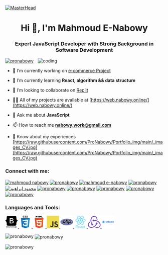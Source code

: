 [![MasterHead](https://cdn.dribbble.com/users/1162077/screenshots/3848914/programmer.gif)]([https://github.com/ProNabowy](https://cdn.dribbble.com/users/1162077/screenshots/3848914/programmer.gif))
<h1 align="center">Hi 👋, I'm Mahmoud E-Nabowy</h1>
<h3 align="center">Expert JavaScript Developer with Strong Background in Software Development</h3>
<img align="right" alt="coding" width="400" src"https://cdn.dribbble.com/users/1162077/screenshots/3848914/programmer.gif">

<p align="left"> <a href="https://twitter.com/pronabowy" target="blank"><img src="https://img.shields.io/twitter/follow/pronabowy?logo=twitter&style=for-the-badge" alt="pronabowy" /></a> </p>

- 🔭 I’m currently working on [e-commerce Project](https://buyigetvapesydney.com/)

- 🌱 I’m currently learning **React, algorithm && data structure**

- 👯 I’m looking to collaborate on [Replit](http://replit.nabowy.online/)

- 👨‍💻 All of my projects are available at [https://web.nabowy.online/](https://web.nabowy.online/)

- 💬 Ask me about **JavaScript**

- 📫 How to reach me **nabowy.work@gmail.com**

- 📄 Know about my experiences [https://raw.githubusercontent.com/ProNabowy/Portfolio_img/main/_images_CV.jpg](https://raw.githubusercontent.com/ProNabowy/Portfolio_img/main/_images_CV.jpg)

<h3 align="left">Connect with me:</h3>
<p align="left">
<a href="https://dev.to/mahmoud nabowy" target="blank"><img align="center" src="https://raw.githubusercontent.com/rahuldkjain/github-profile-readme-generator/master/src/images/icons/Social/devto.svg" alt="mahmoud nabowy" height="30" width="40" /></a>
<a href="https://twitter.com/pronabowy" target="blank"><img align="center" src="https://raw.githubusercontent.com/rahuldkjain/github-profile-readme-generator/master/src/images/icons/Social/twitter.svg" alt="pronabowy" height="30" width="40" /></a>
<a href="https://linkedin.com/in/mahmoud e-nabowy" target="blank"><img align="center" src="https://raw.githubusercontent.com/rahuldkjain/github-profile-readme-generator/master/src/images/icons/Social/linked-in-alt.svg" alt="mahmoud e-nabowy" height="30" width="40" /></a>
<a href="https://codesandbox.com/pronabowy" target="blank"><img align="center" src="https://raw.githubusercontent.com/rahuldkjain/github-profile-readme-generator/master/src/images/icons/Social/codesandbox.svg" alt="pronabowy" height="30" width="40" /></a>
<a href="https://fb.com/محمود ابراهيم" target="blank"><img align="center" src="https://raw.githubusercontent.com/rahuldkjain/github-profile-readme-generator/master/src/images/icons/Social/facebook.svg" alt="محمود ابراهيم" height="30" width="40" /></a>
<a href="https://www.youtube.com/c/pronabowy" target="blank"><img align="center" src="https://raw.githubusercontent.com/rahuldkjain/github-profile-readme-generator/master/src/images/icons/Social/youtube.svg" alt="pronabowy" height="30" width="40" /></a>
<a href="https://www.hackerrank.com/pronabowy" target="blank"><img align="center" src="https://raw.githubusercontent.com/rahuldkjain/github-profile-readme-generator/master/src/images/icons/Social/hackerrank.svg" alt="pronabowy" height="30" width="40" /></a>
<a href="https://www.leetcode.com/pronabowy" target="blank"><img align="center" src="https://raw.githubusercontent.com/rahuldkjain/github-profile-readme-generator/master/src/images/icons/Social/leet-code.svg" alt="pronabowy" height="30" width="40" /></a>
<a href="https://www.hackerearth.com/pronabowy" target="blank"><img align="center" src="https://raw.githubusercontent.com/rahuldkjain/github-profile-readme-generator/master/src/images/icons/Social/hackerearth.svg" alt="pronabowy" height="30" width="40" /></a>
<a href="https://discord.gg/pronabowy" target="blank"><img align="center" src="https://raw.githubusercontent.com/rahuldkjain/github-profile-readme-generator/master/src/images/icons/Social/discord.svg" alt="pronabowy" height="30" width="40" /></a>
</p>

<h3 align="left">Languages and Tools:</h3>
<p align="left"> <a href="https://getbootstrap.com" target="_blank" rel="noreferrer"> <img src="https://raw.githubusercontent.com/devicons/devicon/master/icons/bootstrap/bootstrap-plain-wordmark.svg" alt="bootstrap" width="40" height="40"/> </a> <a href="https://www.w3schools.com/css/" target="_blank" rel="noreferrer"> <img src="https://raw.githubusercontent.com/devicons/devicon/master/icons/css3/css3-original-wordmark.svg" alt="css3" width="40" height="40"/> </a> <a href="https://www.w3.org/html/" target="_blank" rel="noreferrer"> <img src="https://raw.githubusercontent.com/devicons/devicon/master/icons/html5/html5-original-wordmark.svg" alt="html5" width="40" height="40"/> </a> <a href="https://developer.mozilla.org/en-US/docs/Web/JavaScript" target="_blank" rel="noreferrer"> <img src="https://raw.githubusercontent.com/devicons/devicon/master/icons/javascript/javascript-original.svg" alt="javascript" width="40" height="40"/> </a> <a href="https://www.php.net" target="_blank" rel="noreferrer"> <img src="https://raw.githubusercontent.com/devicons/devicon/master/icons/php/php-original.svg" alt="php" width="40" height="40"/> </a> <a href="https://reactjs.org/" target="_blank" rel="noreferrer"> <img src="https://raw.githubusercontent.com/devicons/devicon/master/icons/react/react-original-wordmark.svg" alt="react" width="40" height="40"/> </a> <a href="https://redux.js.org" target="_blank" rel="noreferrer"> <img src="https://raw.githubusercontent.com/devicons/devicon/master/icons/redux/redux-original.svg" alt="redux" width="40" height="40"/> </a> <a href="https://webpack.js.org" target="_blank" rel="noreferrer"> <img src="https://raw.githubusercontent.com/devicons/devicon/d00d0969292a6569d45b06d3f350f463a0107b0d/icons/webpack/webpack-original-wordmark.svg" alt="webpack" width="40" height="40"/> </a> </p>

<p><img align="left" src="https://github-readme-stats.vercel.app/api/top-langs?username=pronabowy&show_icons=true&locale=en&layout=compact" alt="pronabowy" /></p>

<p>&nbsp;<img align="center" src="https://github-readme-stats.vercel.app/api?username=pronabowy&show_icons=true&locale=en" alt="pronabowy" /></p>

<p><img align="center" src="https://github-readme-streak-stats.herokuapp.com/?user=pronabowy&" alt="pronabowy" /></p>
